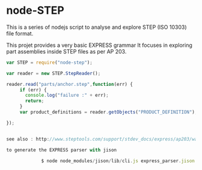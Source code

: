 # node-STEP

This is a series of nodejs script to analyse and explore STEP (ISO 10303) file format.

This projet provides a very basic EXPRESS grammar 
It focuses in exploring part assemblies inside STEP files as per AP 203.




 ```javascript
 var STEP = require("node-step");

 var reader = new STEP.StepReader();

 reader.read("parts/anchor.step",function(err) {
      if (err) {
        console.log("failure :" + err);
        return;
      }
      var product_definitions = reader.getObjects("PRODUCT_DEFINITION");

 });


see also : http://www.steptools.com/support/stdev_docs/express/ap203/walkasm.html

to generate the EXPRESS parser with jison

              $ node node_modules/jison/lib/cli.js express_parser.jison
